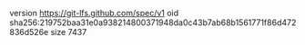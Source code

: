 version https://git-lfs.github.com/spec/v1
oid sha256:219752baa31e0a938214800371948da0c43b7ab68b1561771f86d472836d526e
size 7437
